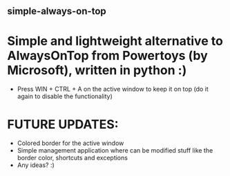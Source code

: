 ## simple-always-on-top
# Simple and lightweight alternative to AlwaysOnTop from Powertoys (by Microsoft), written in python :)
- Press WIN + CTRL + A on the active window to keep it on top (do it again to disable the functionality)


# FUTURE UPDATES:
 - Colored border for the active window
 - Simple management application where can be modified stuff like the border color, shortcuts and exceptions
 - Any ideas? :)